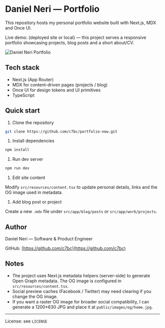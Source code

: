 # Daniel Neri — Portfolio

This repository hosts my personal portfolio website built with Next.js, MDX and Once UI.

Live demo: (deployed site or local) — this project serves a responsive portfolio showcasing projects, blog posts and a short about/CV.

![Daniel Neri Portfolio](public/images/home.jpg)

## Tech stack

- Next.js (App Router)
- MDX for content-driven pages (projects / blog)
- Once UI for design tokens and UI primitives
- TypeScript

## Quick start

1. Clone the repository

```bash
git clone https://github.com/c7bc/portfolio-new.git
```

1. Install dependencies

```bash
npm install
```

1. Run dev server

```bash
npm run dev
```

1. Edit site content

Modify `src/resources/content.tsx` to update personal details, links and the OG image used in metadata.

1. Add blog post or project

Create a new `.mdx` file under `src/app/blog/posts` or `src/app/work/projects`.

## Author

Daniel Neri — Software & Product Engineer

GitHub: [https://github.com/c7bc](https://github.com/c7bc)

## Notes

- The project uses Next.js metadata helpers (server-side) to generate Open Graph metadata. The OG image is configured in `src/resources/content.tsx`.
- Social preview caches (Facebook / Twitter) may need clearing if you change the OG image.
- If you want a raster OG image for broader social compatibility, I can generate a 1200×630 JPG and place it at `public/images/og/home.jpg`.

---

License: see `LICENSE`
